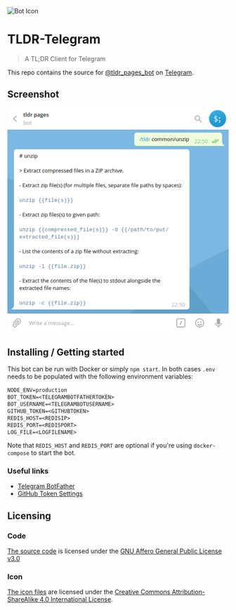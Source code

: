 <img src="./icon/tldr-tg.png" alt="Bot Icon" width="256px" height="256px">

# TLDR-Telegram
> A TL;DR Client for Telegram

This repo contains the source for [@tldr_pages_bot](https://t.me/tldr_pages_bot) on [Telegram](https://telegram.org/).

## Screenshot

![tldr pages bot](https://raw.githubusercontent.com/fuerbringer/tldr-telegram/master/screenshot.png)

## Installing / Getting started

This bot can be run with Docker or simply `npm start`. In both cases `.env` needs to be populated with the following environment variables:

```
NODE_ENV=production
BOT_TOKEN=<TELEGRAMBOTFATHERTOKEN>
BOT_USERNAME=<TELEGRAMBOTUSERNAME>
GITHUB_TOKEN=<GITHUBTOKEN>
REDIS_HOST=<REDISIP>
REDIS_PORT=<REDISPORT>
LOG_FILE=<LOGFILENAME>
```

Note that `REDIS_HOST` and `REDIS_PORT` are optional if you're using `docker-compose` to start the bot.

### Useful links

- [Telegram BotFather](https://core.telegram.org/bots#6-botfather)
- [GitHub Token Settings](https://github.com/settings/tokens)

<!--
TODO: This stuff below, see https://github.com/wearehive/project-guidelines/blob/master/README.sample.md for a vague idea of what would be good to add

## Developing
-->

## Licensing
### Code
[The source code](./icon) is licensed under the
[GNU Affero General Public License v3.0](./LICENSE)

### Icon
[The icon files](./icon) are licensed under the
[Creative Commons Attribution-ShareAlike 4.0 International License](./icon/LICENSE).
